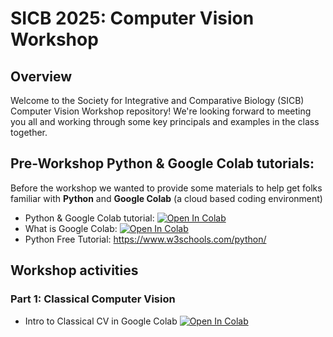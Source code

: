 # SICB 2025: Computer Vision Workshop
## Overview

Welcome to the Society for Integrative and Comparative Biology (SICB) Computer Vision Workshop repository! We're looking forward to meeting you all and working through some key principals and examples in the class together. 


## Pre-Workshop Python & Google Colab tutorials:
Before the workshop we wanted to provide some materials to help get folks familiar with **Python** and **Google Colab** (a cloud based coding environment)

*   Python & Google Colab tutorial: [![Open In Colab](https://colab.research.google.com/assets/colab-badge.svg)](https://colab.research.google.com/github/Crall-Lab/SICB2025_CV/blob/main/Python_Intro_SICB_2025.ipynb)
*   What is Google Colab: [![Open In Colab](https://colab.research.google.com/assets/colab-badge.svg)](https://colab.research.google.com)
*   Python Free Tutorial: https://www.w3schools.com/python/


## Workshop activities

### Part 1: Classical Computer Vision
* Intro to Classical CV in Google Colab [![Open In Colab](https://colab.research.google.com/assets/colab-badge.svg)](https://colab.research.google.com/github/Crall-Lab/SICB2025_CV/blob/main/ClassicalCV_Intro_Part.ipynb)
